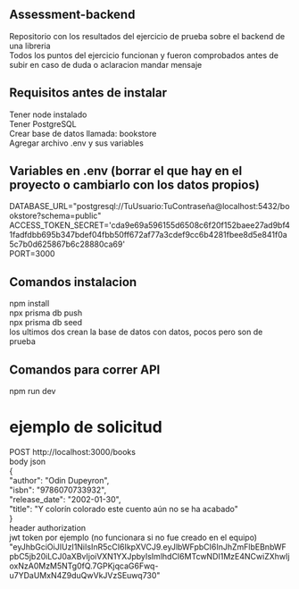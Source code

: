 ## Assessment-backend
Repositorio con los resultados del ejercicio de prueba sobre el backend de una libreria  
Todos los puntos del ejercicio funcionan y fueron comprobados antes de subir en caso de duda o aclaracion mandar mensaje  

## Requisitos antes de instalar
Tener node instalado  
Tener PostgreSQL  
Crear base de datos llamada: bookstore  
Agregar archivo .env y sus variables  

## Variables en .env (borrar el que hay en el proyecto o cambiarlo con los datos propios)
DATABASE_URL="postgresql://TuUsuario:TuContraseña@localhost:5432/bookstore?schema=public"  
ACCESS_TOKEN_SECRET='cda9e69a596155d6508c6f20f152baee27ad9bf41fadfdbb695b347bdef04fbb50ff672af77a3cdef9cc6b4281fbee8d5e841f0a5c7b0d625867b6c28880ca69'  
PORT=3000  

## Comandos instalacion
npm install  
npx prisma db push  
npx prisma db seed  
los ultimos dos crean la base de datos con datos, pocos pero son de prueba 

## Comandos para correr API
npm run dev  

# ejemplo de solicitud
POST http://localhost:3000/books  
body json  
{  
  "author": "Odin Dupeyron",  
  "isbn": "9786070733932",  
  "release_date": "2002-01-30",  
  "title": "Y colorín colorado este cuento aún no se ha acabado"  
}  
header authorization  
jwt token por ejemplo (no funcionara si no fue creado en el equipo)  
"eyJhbGciOiJIUzI1NiIsInR5cCI6IkpXVCJ9.eyJlbWFpbCI6InJhZmFlbEBnbWFpbC5jb20iLCJ0aXBvIjoiVXN1YXJpbyIsImlhdCI6MTcwNDI1MzE4NCwiZXhwIjoxNzA0MzM5NTg0fQ.7GPKjqcaG6Fwq-u7YDaUMxN4Z9duQwVkJVzSEuwq730"
